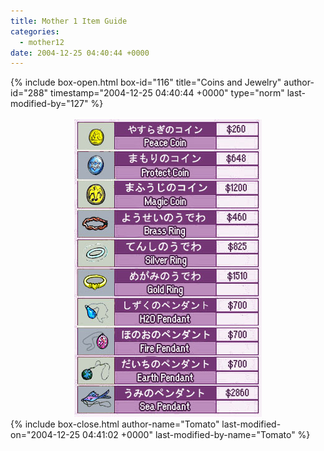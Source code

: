 ```yaml
---
title: Mother 1 Item Guide
categories:
  - mother12
date: 2004-12-25 04:40:44 +0000
---
```

{% include box-open.html box-id="116" title="Coins and Jewelry" author-id="288" timestamp="2004-12-25 04:40:44 +0000" type="norm" last-modified-by="127" %}
<center><img src="coinsjewelry.jpg" /></center>
{% include box-close.html author-name="Tomato" last-modified-on="2004-12-25 04:41:02 +0000" last-modified-by-name="Tomato" %}
